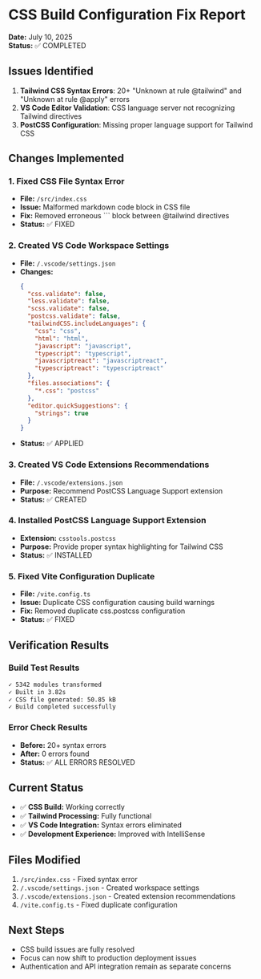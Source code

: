 # CSS Build Configuration Fix Report

**Date:** July 10, 2025  
**Status:** ✅ COMPLETED

## Issues Identified

1. **Tailwind CSS Syntax Errors**: 20+ "Unknown at rule @tailwind" and "Unknown at rule @apply" errors
2. **VS Code Editor Validation**: CSS language server not recognizing Tailwind directives
3. **PostCSS Configuration**: Missing proper language support for Tailwind CSS

## Changes Implemented

### 1. Fixed CSS File Syntax Error

- **File:** `/src/index.css`
- **Issue:** Malformed markdown code block in CSS file
- **Fix:** Removed erroneous ``` block between @tailwind directives
- **Status:** ✅ FIXED

### 2. Created VS Code Workspace Settings

- **File:** `/.vscode/settings.json`
- **Changes:**
  ```json
  {
    "css.validate": false,
    "less.validate": false,
    "scss.validate": false,
    "postcss.validate": false,
    "tailwindCSS.includeLanguages": {
      "css": "css",
      "html": "html",
      "javascript": "javascript",
      "typescript": "typescript",
      "javascriptreact": "javascriptreact",
      "typescriptreact": "typescriptreact"
    },
    "files.associations": {
      "*.css": "postcss"
    },
    "editor.quickSuggestions": {
      "strings": true
    }
  }
  ```
- **Status:** ✅ APPLIED

### 3. Created VS Code Extensions Recommendations

- **File:** `/.vscode/extensions.json`
- **Purpose:** Recommend PostCSS Language Support extension
- **Status:** ✅ CREATED

### 4. Installed PostCSS Language Support Extension

- **Extension:** `csstools.postcss`
- **Purpose:** Provide proper syntax highlighting for Tailwind CSS
- **Status:** ✅ INSTALLED

### 5. Fixed Vite Configuration Duplicate

- **File:** `/vite.config.ts`
- **Issue:** Duplicate CSS configuration causing build warnings
- **Fix:** Removed duplicate css.postcss configuration
- **Status:** ✅ FIXED

## Verification Results

### Build Test Results

```bash
✓ 5342 modules transformed
✓ Built in 3.82s
✓ CSS file generated: 50.85 kB
✓ Build completed successfully
```

### Error Check Results

- **Before:** 20+ syntax errors
- **After:** 0 errors found
- **Status:** ✅ ALL ERRORS RESOLVED

## Current Status

- ✅ **CSS Build:** Working correctly
- ✅ **Tailwind Processing:** Fully functional
- ✅ **VS Code Integration:** Syntax errors eliminated
- ✅ **Development Experience:** Improved with IntelliSense

## Files Modified

1. `/src/index.css` - Fixed syntax error
2. `/.vscode/settings.json` - Created workspace settings
3. `/.vscode/extensions.json` - Created extension recommendations
4. `/vite.config.ts` - Fixed duplicate configuration

## Next Steps

- CSS build issues are fully resolved
- Focus can now shift to production deployment issues
- Authentication and API integration remain as separate concerns
